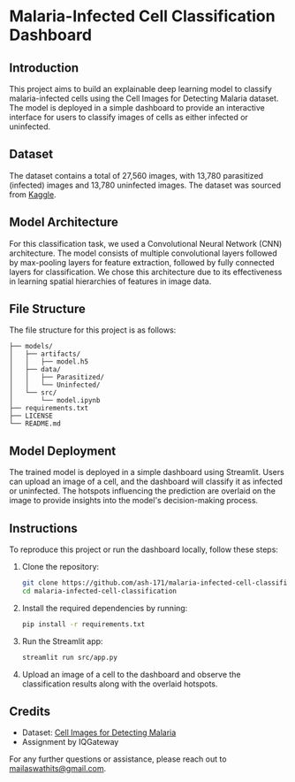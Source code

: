 # Malaria-Infected Cell Classification Dashboard

## Introduction
This project aims to build an explainable deep learning model to classify malaria-infected cells using the Cell Images for Detecting Malaria dataset. The model is deployed in a simple dashboard to provide an interactive interface for users to classify images of cells as either infected or uninfected.

## Dataset
The dataset contains a total of 27,560 images, with 13,780 parasitized (infected) images and 13,780 uninfected images. The dataset was sourced from [Kaggle](https://www.kaggle.com/datasets/iarunava/cell-images-for-detecting-malaria).

## Model Architecture
For this classification task, we used a Convolutional Neural Network (CNN) architecture. The model consists of multiple convolutional layers followed by max-pooling layers for feature extraction, followed by fully connected layers for classification. We chose this architecture due to its effectiveness in learning spatial hierarchies of features in image data.

## File Structure
The file structure for this project is as follows:
```
├── models/
│   ├── artifacts/
│   │   ├── model.h5
│   ├── data/
│   │   ├── Parasitized/
│   │   └── Uninfected/
│   └── src/
│       └── model.ipynb
├── requirements.txt
├── LICENSE
└── README.md
```

## Model Deployment
The trained model is deployed in a simple dashboard using Streamlit. Users can upload an image of a cell, and the dashboard will classify it as infected or uninfected. The hotspots influencing the prediction are overlaid on the image to provide insights into the model's decision-making process.

## Instructions
To reproduce this project or run the dashboard locally, follow these steps:

1. Clone the repository:
    ```bash
    git clone https://github.com/ash-171/malaria-infected-cell-classification.git
    cd malaria-infected-cell-classification
    ```

2. Install the required dependencies by running:
    ```bash
    pip install -r requirements.txt
    ```

3. Run the Streamlit app:
    ```bash
    streamlit run src/app.py
    ```

4. Upload an image of a cell to the dashboard and observe the classification results along with the overlaid hotspots.

## Credits
- Dataset: [Cell Images for Detecting Malaria](https://www.kaggle.com/datasets/iarunava/cell-images-for-detecting-malaria)
- Assignment by IQGateway

For any further questions or assistance, please reach out to mailaswathits@gmail.com.
